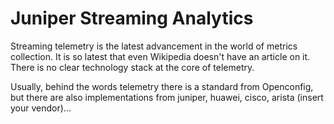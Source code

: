 # Juniper Streaming Analytics

Streaming telemetry is the latest advancement in the world of metrics collection.
It is so latest that even Wikipedia doesn't have an article on it. There is no clear technology stack at the core of telemetry.

Usually, behind the words telemetry there is a standard from Openconfig, but there are also implementations from juniper, huawei, cisco, arista (insert your vendor)...
